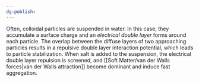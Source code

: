 ```yaml
---
dg-publish:
---
```

Often, colloidal particles are suspended in water. In this case, they accumulate a surface charge and an *electrical double layer* forms around each particle. The overlap between the diffuse layers of two approaching particles results in a repulsive double layer interaction potential, which leads to particle stabilization. When salt is added to the suspension, the electrical double layer repulsion is screened, and [[Soft Matter/van der Walls forces|van der Walls attraction]] become dominant and induce fast aggregation.